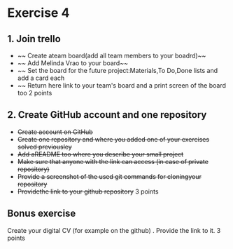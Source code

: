 # Exercise 4
## 1. Join trello
 - ~~ Create ateam board(add all team members to your boadrd)~~
 - ~~ Add Melinda Vrao to your board~~
 - ~~ Set the board for the future project:Materials,To Do,Done lists and add a card each
 - ~~ Return here link to your team's board and a print screen of the board too
2 points
## 2. Create GitHub account and one repository
 - ~~Create account on GitHub~~
 - ~~Create one repository and where you added one of your exercises solved previousley~~
 - ~~Add aREADME too where you describe your small project~~
 - ~~Make sure that anyone with the link can access (in case of private repository)~~
 - ~~Provide a screenshot of  the used git commands for cloningyour repository~~
 - ~~Providethe link to your github repository~~
3 points
## Bonus exercise
Create your digital CV (for example on the github) . Provide the link to it.
3 points 

